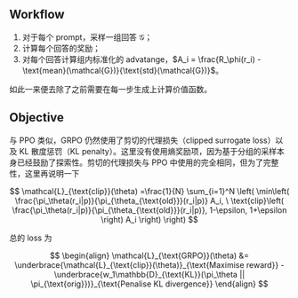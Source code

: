 ## Workflow

1. 对于每个 prompt，采样一组回答 $\mathcal{G}$；
2. 计算每个回答的奖励；
3. 对每个回答计算组内标准化的 advatange，$A_i = \frac{R_\phi(r_i) - \text{mean}(\mathcal{G})}{\text{std}(\mathcal{G})}$。

如此一来便去除了之前需要在每一步生成上计算价值函数。

## Objective

与 PPO 类似，GRPO 仍然使用了剪切的代理损失（clipped surrogate loss）以及 KL 散度惩罚（KL penalty）。这里没有使用熵奖励项，因为基于分组的采样本身已经鼓励了探索性。剪切的代理损失与 PPO 中使用的完全相同，但为了完整性，这里再说明一下

$$
\mathcal{L}_{\text{clip}}(\theta) =\frac{1}{N} \sum_{i=1}^N \left( \min\left( \frac{\pi_\theta(r_i|p)}{\pi_{\theta_{\text{old}}}(r_i|p)} A_i, \ \text{clip}\left( \frac{\pi_\theta(r_i|p)}{\pi_{\theta_{\text{old}}}(r_i|p)}, 1-\epsilon, 1+\epsilon \right) A_i \right) \right)
$$

总的 loss 为

$$
\begin{align} \mathcal{L}_{\text{GRPO}}(\theta) &= \underbrace{\mathcal{L}_{\text{clip}}(\theta)}_{\text{Maximise reward}} - \underbrace{w_1\mathbb{D}_{\text{KL}}(\pi_\theta || \pi_{\text{orig}})}_{\text{Penalise KL divergence}} \end{align}
$$
